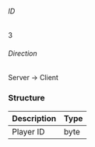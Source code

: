 ###### ID
3

###### Direction
Server -> Client

### Structure
| Description | Type |
|-------------|------|
| Player ID | byte |